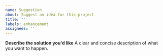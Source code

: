 ```yaml
---
name: Suggestion
about: Suggest an idea for this project
title: ''
labels: enhancement
assignees: ''
---
```


**Describe the solution you'd like**
A clear and concise description of what you want to happen.
